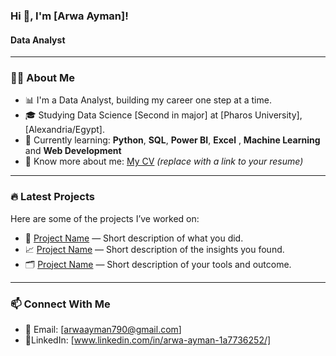 ### Hi 👋, I'm [Arwa Ayman]!
#### Data Analyst

---

### 🧑‍💻 About Me

- 📊 I'm a Data Analyst, building my career one step at a time.
- 🎓 Studying Data Science [Second in major] at [Pharos University], [Alexandria/Egypt].
- 🐍 Currently learning: **Python**, **SQL**, **Power BI**,  **Excel** , **Machine Learning** and  **Web Development**
- 📃 Know more about me: [My CV](#) *(replace with a link to your resume)*

---

### 🔥 Latest Projects

Here are some of the projects I’ve worked on:
- 🧠 [Project Name](#) — Short description of what you did.
- 📈 [Project Name](#) — Short description of the insights you found.
- 🗂️ [Project Name](#) — Short description of your tools and outcome.

---

### 📫 Connect With Me
- 📧 Email: [arwaayman790@gmail.com]
- 🔗LinkedIn: [www.linkedin.com/in/arwa-ayman-1a7736252/]




